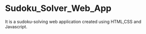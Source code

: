 # Sudoku_Solver_Web_App
It is a sudoku-solving web application created using HTML,CSS and Javascript.
